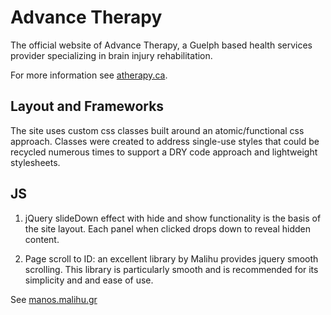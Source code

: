 # **Advance Therapy**

The official website of Advance Therapy, a Guelph based health services provider specializing in brain injury rehabilitation.

For more information see [atherapy.ca](http://atherapy.ca/).

## **Layout and Frameworks**

The site uses custom css classes built around an atomic/functional css approach. Classes were created to address single-use styles that could be recycled numerous times to support a DRY code approach and lightweight stylesheets.

## **JS**

1. jQuery slideDown effect with hide and show functionality is the basis of the site layout. Each panel when clicked drops down to reveal hidden content.

2. Page scroll to ID: an excellent library by Malihu provides jquery smooth scrolling. This library is particularly smooth and is recommended for its simplicity and and ease of use.

See [manos.malihu.gr](http://manos.malihu.gr)

